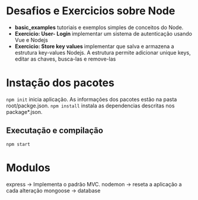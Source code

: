 # Desafios e Exercicios sobre Node

<ul>
    <li><strong>basic_examples</strong> tutoriais e exemplos simples de conceitos do Node. </li> 
    <li><strong>Exercicio: User- Login </strong>  implementar um sistema de autenticação usando Vue e Nodejs</li>  
    <li><strong>Exercicio: Store key values </strong>  implementar que salva e armazena a estrutura key-values Nodejs. A estrutura permite adicionar unique keys, editar as chaves, busca-las e remove-las</li>  
</ul>

# Instação dos pacotes
```npm init``` inicia aplicação. As informações dos pacotes estão na pasta root/packge.json.
```npm install``` instala as dependencias descritas nos package*.json.

## Executação e compilação
```npm start```

# Modulos
express -> Implementa o padrão MVC.
nodemon -> reseta a aplicação a cada alteração
mongoose -> database